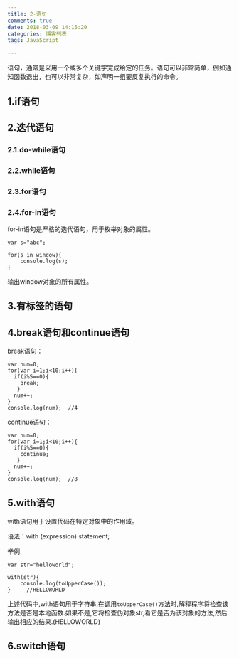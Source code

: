 ```yaml
---
title: 2-语句
comments: true
date: 2018-03-09 14:15:20
categories: 博客列表
tags: JavaScript

---
```


语句，通常是采用一个或多个关键字完成给定的任务。语句可以非常简单，例如通知函数退出，也可以非常复杂，如声明一组要反复执行的命令。

## 1.if语句

## 2.迭代语句

### 2.1.do-while语句

### 2.2.while语句

### 2.3.for语句

### 2.4.for-in语句

for-in语句是严格的迭代语句，用于枚举对象的属性。

```
var s="abc";

for(s in window){
	console.log(s);
}
```
输出window对象的所有属性。

## 3.有标签的语句

## 4.break语句和continue语句

break语句：

```
var num=0;
for(var i=1;i<10;i++){
  if(i%5==0){
	break;
   }
  num++;
}
console.log(num);  //4

```

continue语句：

```
var num=0;
for(var i=1;i<10;i++){
  if(i%5==0){
	continue;
   }
  num++;
}
console.log(num);  //8
```

## 5.with语句

with语句用于设置代码在特定对象中的作用域。

语法：with (expression) statement;

举例:

```
var str="helloworld";

with(str){
	console.log(toUpperCase());
}     //HELLOWORLD
```

上述代码中,with语句用于字符串,在调用`toUpperCase()`方法时,解释程序将检查该方法是否是本地函数.如果不是,它将检查伪对象str,看它是否为该对象的方法,然后输出相应的结果.(HELLOWORLD)

## 6.switch语句